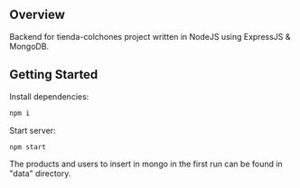 ## Overview

Backend for tienda-colchones project written in NodeJS using ExpressJS & MongoDB.

## Getting Started

Install dependencies:

```sh
npm i
```

Start server:

```sh
npm start
```

The products and users to insert in mongo in the first run can be found in "data" directory.
